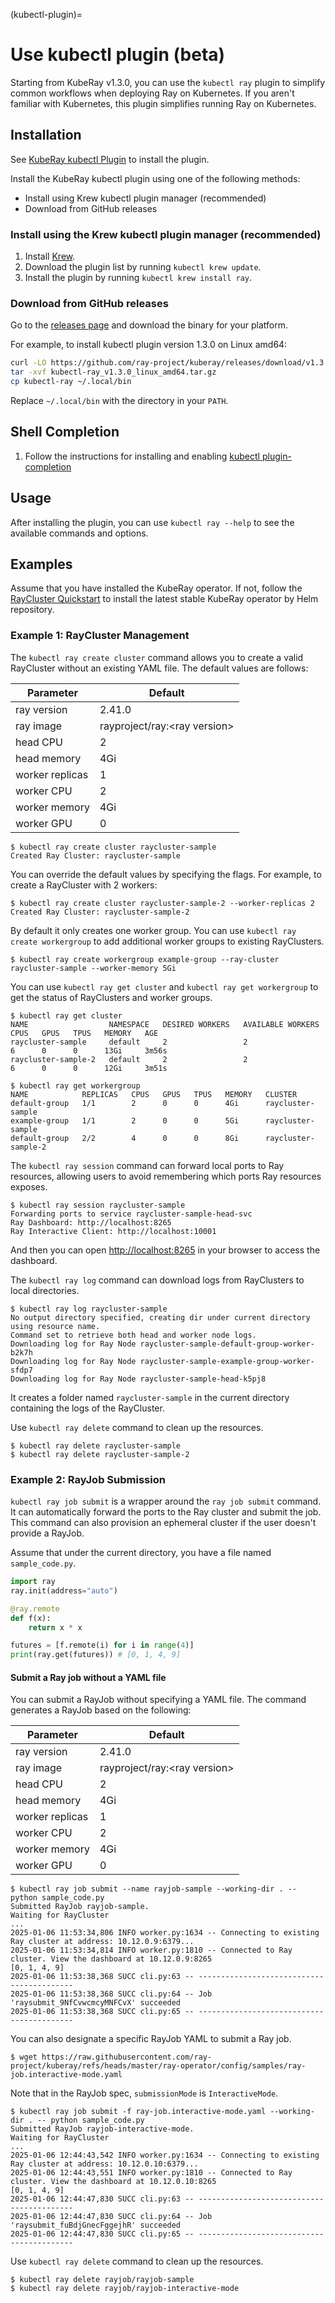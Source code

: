 (kubectl-plugin)=

# Use kubectl plugin (beta)

Starting from KubeRay v1.3.0, you can use the `kubectl ray` plugin to simplify common workflows when deploying Ray on Kubernetes. If you aren't familiar with Kubernetes, this plugin simplifies running Ray on Kubernetes.

## Installation

See [KubeRay kubectl Plugin](https://github.com/ray-project/kuberay/tree/master/kubectl-plugin) to install the plugin.

Install the KubeRay kubectl plugin using one of the following methods:

- Install using Krew kubectl plugin manager (recommended)
- Download from GitHub releases

### Install using the Krew kubectl plugin manager (recommended)

1. Install [Krew](https://krew.sigs.k8s.io/docs/user-guide/setup/install/).
2. Download the plugin list by running `kubectl krew update`.
3. Install the plugin by running `kubectl krew install ray`.

### Download from GitHub releases

Go to the [releases page](https://github.com/ray-project/kuberay/releases) and download the binary for your platform.

For example, to install kubectl plugin version 1.3.0 on Linux amd64:

```bash
curl -LO https://github.com/ray-project/kuberay/releases/download/v1.3.0/kubectl-ray_v1.3.0_linux_amd64.tar.gz
tar -xvf kubectl-ray_v1.3.0_linux_amd64.tar.gz
cp kubectl-ray ~/.local/bin
```

Replace `~/.local/bin` with the directory in your `PATH`.

## Shell Completion

1. Follow the instructions for installing and enabling [kubectl plugin-completion]

## Usage

After installing the plugin, you can use `kubectl ray --help` to see the available commands and options.

## Examples

Assume that you have installed the KubeRay operator. If not, follow the [RayCluster Quickstart](kuberay-operator-deploy) to install the latest stable KubeRay operator by Helm repository.

### Example 1: RayCluster Management

The `kubectl ray create cluster` command allows you to create a valid RayCluster without an existing YAML file. The default values are follows:

| Parameter       | Default                        |
|-----------------|--------------------------------|
| ray version     | 2.41.0                         |
| ray image       | rayproject/ray:\<ray version\> |
| head CPU        | 2                              |
| head memory     | 4Gi                            |
| worker replicas | 1                              |
| worker CPU      | 2                              |
| worker memory   | 4Gi                            |
| worker GPU      | 0                              |

```text
$ kubectl ray create cluster raycluster-sample
Created Ray Cluster: raycluster-sample
```

You can override the default values by specifying the flags. For example, to create a RayCluster with 2 workers:

```text
$ kubectl ray create cluster raycluster-sample-2 --worker-replicas 2
Created Ray Cluster: raycluster-sample-2
```

By default it only creates one worker group. You can use `kubectl ray create workergroup` to add additional worker groups to existing RayClusters.

```text
$ kubectl ray create workergroup example-group --ray-cluster raycluster-sample --worker-memory 5Gi
```

You can use `kubectl ray get cluster` and `kubectl ray get workergroup` to get the status of RayClusters and worker groups.

```text
$ kubectl ray get cluster 
NAME                  NAMESPACE   DESIRED WORKERS   AVAILABLE WORKERS   CPUS   GPUS   TPUS   MEMORY   AGE
raycluster-sample     default     2                 2                   6      0      0      13Gi     3m56s
raycluster-sample-2   default     2                 2                   6      0      0      12Gi     3m51s

$ kubectl ray get workergroup
NAME            REPLICAS   CPUS   GPUS   TPUS   MEMORY   CLUSTER
default-group   1/1        2      0      0      4Gi      raycluster-sample
example-group   1/1        2      0      0      5Gi      raycluster-sample
default-group   2/2        4      0      0      8Gi      raycluster-sample-2
```

The `kubectl ray session` command can forward local ports to Ray resources, allowing users to avoid remembering which ports Ray resources exposes.

```text
$ kubectl ray session raycluster-sample
Forwarding ports to service raycluster-sample-head-svc
Ray Dashboard: http://localhost:8265
Ray Interactive Client: http://localhost:10001
```

And then you can open [http://localhost:8265](http://localhost:8265) in your browser to access the dashboard.

The `kubectl ray log` command can download logs from RayClusters to local directories.

```text
$ kubectl ray log raycluster-sample
No output directory specified, creating dir under current directory using resource name.
Command set to retrieve both head and worker node logs.
Downloading log for Ray Node raycluster-sample-default-group-worker-b2k7h
Downloading log for Ray Node raycluster-sample-example-group-worker-sfdp7
Downloading log for Ray Node raycluster-sample-head-k5pj8
```

It creates a folder named `raycluster-sample` in the current directory containing the logs of the RayCluster.

Use `kubectl ray delete` command to clean up the resources.

```text
$ kubectl ray delete raycluster-sample
$ kubectl ray delete raycluster-sample-2
```

### Example 2: RayJob Submission

`kubectl ray job submit` is a wrapper around the `ray job submit` command. It can automatically forward the ports to the Ray cluster and submit the job. This command can also provision an ephemeral cluster if the user doesn't provide a RayJob.

Assume that under the current directory, you have a file named `sample_code.py`.

```python
import ray
ray.init(address="auto")

@ray.remote
def f(x):
    return x * x

futures = [f.remote(i) for i in range(4)]
print(ray.get(futures)) # [0, 1, 4, 9]
```

#### Submit a Ray job without a YAML file

You can submit a RayJob without specifying a YAML file. The command generates a RayJob based on the following:

| Parameter       | Default                        |
|-----------------|--------------------------------|
| ray version     | 2.41.0                         |
| ray image       | rayproject/ray:\<ray version\> |
| head CPU        | 2                              |
| head memory     | 4Gi                            |
| worker replicas | 1                              |
| worker CPU      | 2                              |
| worker memory   | 4Gi                            |
| worker GPU      | 0                              |

```text
$ kubectl ray job submit --name rayjob-sample --working-dir . -- python sample_code.py
Submitted RayJob rayjob-sample.
Waiting for RayCluster
...
2025-01-06 11:53:34,806	INFO worker.py:1634 -- Connecting to existing Ray cluster at address: 10.12.0.9:6379...
2025-01-06 11:53:34,814	INFO worker.py:1810 -- Connected to Ray cluster. View the dashboard at 10.12.0.9:8265 
[0, 1, 4, 9]
2025-01-06 11:53:38,368	SUCC cli.py:63 -- ------------------------------------------
2025-01-06 11:53:38,368	SUCC cli.py:64 -- Job 'raysubmit_9NfCvwcmcyMNFCvX' succeeded
2025-01-06 11:53:38,368	SUCC cli.py:65 -- ------------------------------------------
```

You can also designate a specific RayJob YAML to submit a Ray job.

```text
$ wget https://raw.githubusercontent.com/ray-project/kuberay/refs/heads/master/ray-operator/config/samples/ray-job.interactive-mode.yaml
```

Note that in the RayJob spec, `submissionMode` is `InteractiveMode`.

```text
$ kubectl ray job submit -f ray-job.interactive-mode.yaml --working-dir . -- python sample_code.py
Submitted RayJob rayjob-interactive-mode.
Waiting for RayCluster
...
2025-01-06 12:44:43,542	INFO worker.py:1634 -- Connecting to existing Ray cluster at address: 10.12.0.10:6379...
2025-01-06 12:44:43,551	INFO worker.py:1810 -- Connected to Ray cluster. View the dashboard at 10.12.0.10:8265 
[0, 1, 4, 9]
2025-01-06 12:44:47,830	SUCC cli.py:63 -- ------------------------------------------
2025-01-06 12:44:47,830	SUCC cli.py:64 -- Job 'raysubmit_fuBdjGnecFggejhR' succeeded
2025-01-06 12:44:47,830	SUCC cli.py:65 -- ------------------------------------------
```

Use `kubectl ray delete` command to clean up the resources.

```text
$ kubectl ray delete rayjob/rayjob-sample
$ kubectl ray delete rayjob/rayjob-interactive-mode
```

[kubectl plugin-completion]: https://github.com/marckhouzam/kubectl-plugin_completion?tab=readme-ov-file#tldr
